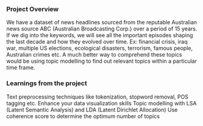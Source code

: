 ### Project Overview

 We have a dataset of news headlines sourced from the reputable Australian news source ABC (Australian Broadcasting Corp.) over a period of 15 years. If we dig into the keywords, we will see all the important episodes shaping the last decade and how they evolved over time. Ex: financial crisis, iraq war, multiple US elections, ecological disasters, terrorism, famous people, Australian crimes etc. A much better way to comprehend these topics would be using topic modelling to find out relevant topics within a particular time frame.


### Learnings from the project

 Text preprocessing techniques like tokenization, stopword removal, POS tagging etc.
Enhance your data visualization skills
Topic modelling with LSA (Latent Semantic Analysis) and LDA (Latent Dirichlet Allocation)
Use coherence score to determine the optimum number of topics


